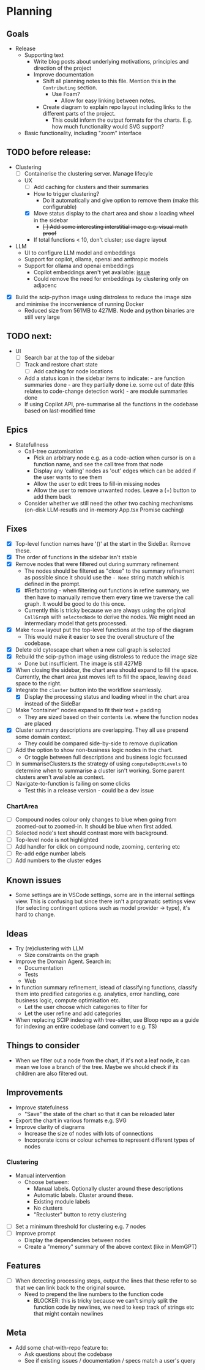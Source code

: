 # Planning

## Goals

- Release
  - Supporting text
    - Write blog posts about underlying motivations, principles and direction of the project
    - Improve documentation
      - Shift all planning notes to this file. Mention this in the `Contributing` section.
        - Use Foam?
          - Allow for easy linking between notes.
      - Create diagram to explain repo layout including links to the different parts of the project.
        - This could inform the output formats for the charts. E.g. how much functionality would SVG support?
  - Basic functionality, including "zoom" interface

## TODO before release:

- Clustering
  - [ ] Containerise the clustering server. Manage lifecyle
  - UX
    - [ ] Add caching for clusters and their summaries
    - How to trigger clustering?
      - Do it automatically and give option to remove them (make this configurable)
    - [x] Move status display to the chart area and show a loading wheel in the sidebar
      - ~~[ ] Add some interesting interstitial image e.g. visual math proof~~
    - If total functions < 10, don't cluster; use dagre layout
- LLM
  - UI to configure LLM model and embeddings
  - Support for copilot, ollama, openai and anthropic models
  - Support for ollama and openai embeddings
    - Copilot embeddings aren't yet available: [issue](https://github.com/microsoft/vscode/issues/212083)
    - Could remove the need for embeddings by clustering only on adjacenc
- [x] Build the scip-python image using distroless to reduce the image size and minimise the inconvenience of running Docker
  - Reduced size from 561MB to 427MB. Node and python binaries are still very large

## TODO next:

- UI
  - [ ] Search bar at the top of the sidebar
  - [ ] Track and restore chart state
    - [ ] Add caching for node locations
  - Add a status icon in the sidebar items to indicate: - are function summaries done - are they partially done i.e. some out of date (this relates to code-change detection work) - are module summaries done
  - If using Copilot API, pre-summarise all the functions in the codebase based on last-modified time

## Epics

- Statefullness
  - Call-tree customisation
    - Pick an arbitrary node e.g. as a code-action when cursor is on a function name, and see the call tree from that node
    - Display any 'calling' nodes as 'out' edges which can be added if the user wants to see them
    - Allow the user to edit trees to fill-in missing nodes
    - Allow the user to remove unwanted nodes. Leave a (+) button to add them back
  - Consider whether we still need the other two caching mechanisms (on-disk LLM-resutls and in-memory App.tsx Promise caching)

## Fixes

- [x] Top-level function names have '()' at the start in the SideBar. Remove these.
- [x] The order of functions in the sidebar isn't stable
- [x] Remove nodes that were filtered out during summary refinement
  - The nodes should be filtered as "close" to the summary refinement as possible since it should use the `- None` string match which is defined in the prompt.
  - [x] #Refactoring - when filtering out functions in refine summary, we then have to manually remove them every time we traverse the call graph. It would be good to do this once.
  - Currently this is tricky because we are always using the original `CallGraph` with `selectedNode` to derive the nodes. We might need an intermediary model that gets processed.
- [x] Make `fcose` layout put the top-level functions at the top of the diagram
  - This would make it easier to see the overall structure of the codebase.
- [x] Delete old cytoscape chart when a new call graph is selected
- [x] Rebuild the scip-python image using distroless to reduce the image size
  - Done but insufficient. The image is still 427MB
- [x] When closing the sidebar, the chart area should expand to fill the space. Currently, the chart area just moves left to fill the space, leaving dead space to the right.
- [x] Integrate the `cluster` button into the workflow seamlessly.
  - [x] Display the processing status and loading wheel in the chart area instead of the SideBar
- [ ] Make "container" nodes expand to fit their text + padding
  - They are sized based on their contents i.e. where the function nodes are placed
- [x] Cluster summary descriptions are overlapping. They all use prepend some domain context.
  - They could be compared side-by-side to remove duplication
- [ ] Add the option to show non-business logic nodes in the chart.
  - Or toggle between full descriptions and business logic focussed
- [ ] In summariseClusters.ts the strategy of using `computeDepthLevels` to determine when to summarise a cluster isn't working. Some parent clusters aren't available as context.
- [ ] Navigate-to-function is failing on some clicks
  - Test this in a release version - could be a dev issue

### ChartArea

- [ ] Compound nodes colour only changes to blue when going from zoomed-out to zoomed-in. It should be blue when first added.
- [ ] Selected node's text should contrast more with background.
- [ ] Top-level node is not highlighted
- [ ] Add handler for click on compound node, zooming, centering etc
- [ ] Re-add edge number labels
- [ ] Add numbers to the cluster edges

## Known issues

- Some settings are in VSCode settings, some are in the internal settings view. This is confusing but since there isn't a programatic settings view (for selecting contingent options such as model provider -> type), it's hard to change.

## Ideas

- Try (re)clustering with LLM
  - Size constraints on the graph
- Improve the Domain Agent. Search in:
  - Documentation
  - Tests
  - Web
- In function summary refinement, istead of classifying functions, classify them into predified categories e.g. analytics, error handling, core business logic, compute optimisation etc.
  - Let the user choose which categories to filter for
  - Let the user refine and add categories
- When replacing SCIP indexing with tree-sitter, use Bloop repo as a guide for indexing an entire codebase (and convert to e.g. TS)

## Things to consider

- When we filter out a node from the chart, if it's not a leaf node, it can mean we lose a branch of the tree. Maybe we should check if its children are also filtered out.

## Improvements

- Improve statefulness
  - "Save" the state of the chart so that it can be reloaded later
- Export the chart in various formats e.g. SVG
- Improve clarity of diagrams
  - Increase the size of nodes with lots of connections
  - Incorporate icons or colour schemes to represent different types of nodes

### Clustering

- Manual intervention
  - Choose between:
    - Manual labels. Optionally cluster around these descriptions
    - Automatic labels. Cluster around these.
    - Existing module labels
    - No clusters
    - "Recluster" button to retry clustering
- [ ] Set a minimum threshold for clustering e.g. 7 nodes
- [ ] Improve prompt
  - Display the dependencies between nodes
  - Create a "memory" summary of the above context (like in MemGPT)

## Features

- [ ] When detecting processing steps, output the lines that these refer to so that we can link back to the original source.
  - Need to prepend the line numbers to the function code
    - BLOCKER: this is tricky because we can't simply split the function code by newlines, we need to keep track of strings etc that might contain newlines

## Meta

- Add some chat-with-repo feature to:
  - Ask questions about the codebase
  - See if existing issues / documentation / specs match a user's query
